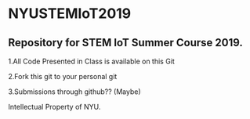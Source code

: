 # NYUSTEMIoT2019
## Repository for STEM IoT Summer Course 2019.

1.All Code Presented in Class is available on this Git 

2.Fork this git to your personal git

3.Submissions through github?? (Maybe)


Intellectual Property of NYU.
